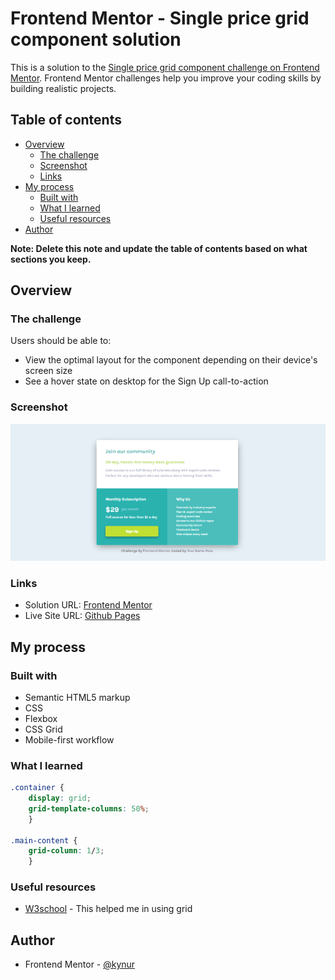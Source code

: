 # Frontend Mentor - Single price grid component solution

This is a solution to the [Single price grid component challenge on Frontend Mentor](https://www.frontendmentor.io/challenges/single-price-grid-component-5ce41129d0ff452fec5abbbc). Frontend Mentor challenges help you improve your coding skills by building realistic projects. 

## Table of contents

- [Overview](#overview)
  - [The challenge](#the-challenge)
  - [Screenshot](#screenshot)
  - [Links](#links)
- [My process](#my-process)
  - [Built with](#built-with)
  - [What I learned](#what-i-learned)
  - [Useful resources](#useful-resources)
- [Author](#author)

**Note: Delete this note and update the table of contents based on what sections you keep.**

## Overview

### The challenge

Users should be able to:

- View the optimal layout for the component depending on their device's screen size
- See a hover state on desktop for the Sign Up call-to-action

### Screenshot

![](/design/screenshot.png)

### Links

- Solution URL: [Frontend Mentor](https://www.frontendmentor.io/solutions/single-price-grid-component-Ov3Ll_q72F)
- Live Site URL: [Github Pages](https://kynur.github.io/single-price-grid/)

## My process

### Built with

- Semantic HTML5 markup
- CSS
- Flexbox
- CSS Grid
- Mobile-first workflow

### What I learned

```css
.container {
    display: grid;
    grid-template-columns: 50%;
    }

.main-content {
    grid-column: 1/3;
    }
```

### Useful resources

- [W3school](https://www.w3schools.com/css/css_grid_container.asp) - This helped me in using grid

## Author

- Frontend Mentor - [@kynur](https://www.frontendmentor.io/profile/kynur)
